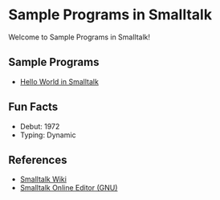 # Sample Programs in Smalltalk

Welcome to Sample Programs in Smalltalk!

## Sample Programs

- [Hello World in Smalltalk](https://github.com/jrg94/sample-programs/issues/84)

## Fun Facts

- Debut: 1972
- Typing: Dynamic

## References

- [Smalltalk Wiki](https://en.wikipedia.org/wiki/Smalltalk)
- [Smalltalk Online Editor (GNU)](https://www.jdoodle.com/execute-smalltalk-online)
